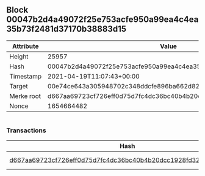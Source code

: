 ## Block 00047b2d4a49072f25e753acfe950a99ea4c4ea35b73f2481d37170b38883d15

Attribute | Value
--- | ---
Height | 25957
Hash | 00047b2d4a49072f25e753acfe950a99ea4c4ea35b73f2481d37170b38883d15
Timestamp | 2021-04-19T11:07:43+00:00
Target | 00e74ce643a305948702c348ddcfe896ba662d82c1a228faf4ad12250f07334e
Merke root | d667aa69723cf726eff0d75d7fc4dc36bc40b4b20dcc1928fd32237524f2d355
Nonce | 1654664482

```

```

### Transactions

Hash | Amount
--- | ---
[d667aa69723cf726eff0d75d7fc4dc36bc40b4b20dcc1928fd32237524f2d355](d667aa69723cf726eff0d75d7fc4dc36bc40b4b20dcc1928fd32237524f2d355.md) | 10.00000000 SKEPTI 
